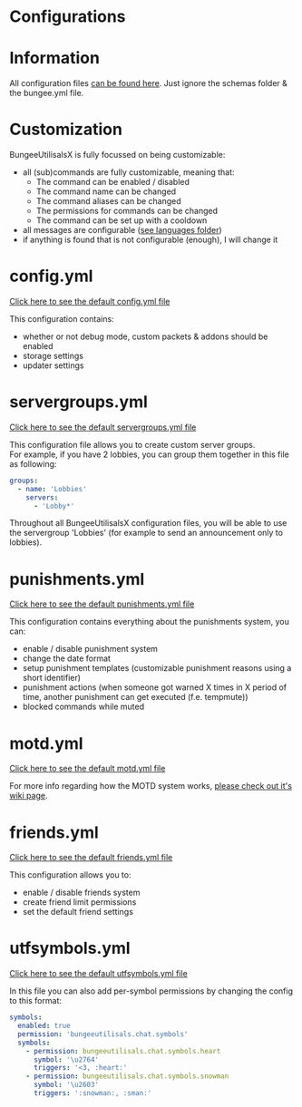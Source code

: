 # Configurations

# Information
All configuration files [can be found here](https://github.com/dieterblancke/BungeeUtilisalsX/tree/master/common/src/main/resources). Just ignore the schemas folder & the bungee.yml file.

# Customization
BungeeUtilisalsX is fully focussed on being customizable:
- all (sub)commands are fully customizable, meaning that:
    * The command can be enabled / disabled
    * The command name can be changed
    * The command aliases can be changed
    * The permissions for commands can be changed
    * The command can be set up with a cooldown
- all messages are configurable ([see languages folder](https://github.com/dieterblancke/BungeeUtilisalsX/blob/master/common/src/main/resources/languages/))
- if anything is found that is not configurable (enough), I will change it

# config.yml
[Click here to see the default config.yml file](https://github.com/dieterblancke/BungeeUtilisalsX/blob/master/bungee/src/main/resources/config.yml)

This configuration contains:
- whether or not debug mode, custom packets & addons should be enabled
- storage settings
- updater settings

# servergroups.yml
[Click here to see the default servergroups.yml file](https://github.com/dieterblancke/BungeeUtilisalsX/blob/master/common/src/main/resources/servergroups.yml)

This configuration file allows you to create custom server groups. <br />
For example, if you have 2 lobbies, you can group them together in this file as following:

```yml
groups:
  - name: 'Lobbies'
    servers:
      - 'Lobby*'
```
Throughout all BungeeUtilisalsX configuration files, you will be able to use the servergroup 'Lobbies' (for example to send an announcement only to lobbies).

# punishments.yml
[Click here to see the default punishments.yml file](https://github.com/dieterblancke/BungeeUtilisalsX/blob/master/common/src/main/resources/punishments.yml)

This configuration contains everything about the punishments system, you can:
- enable / disable punishment system
- change the date format
- setup punishment templates (customizable punishment reasons using a short identifier)
- punishment actions (when someone got warned X times in X period of time, another punishment can get executed (f.e. tempmute))
- blocked commands while muted

# motd.yml
[Click here to see the default motd.yml file](https://github.com/dieterblancke/BungeeUtilisalsX/blob/master/common/src/main/resources/motd.yml)

For more info regarding how the MOTD system works, [please check out it's wiki page](motd.md).

# friends.yml
[Click here to see the default friends.yml file](https://github.com/dieterblancke/BungeeUtilisalsX/blob/master/common/src/main/resources/friends.yml)

This configuration allows you to:
- enable / disable friends system
- create friend limit permissions
- set the default friend settings

# utfsymbols.yml
[Click here to see the default utfsymbols.yml file](https://github.com/dieterblancke/BungeeUtilisalsX/blob/master/common/src/main/resources/chat/utfsymbols.yml)

In this file you can also add per-symbol permissions by changing the config to this format: 

```yaml
symbols:
  enabled: true
  permission: 'bungeeutilisals.chat.symbols'
  symbols:
    - permission: bungeeutilisals.chat.symbols.heart
      symbol: '\u2764'
      triggers: '<3, :heart:'
    - permission: bungeeutilisals.chat.symbols.snowman
      symbol: '\u2603'
      triggers: ':snowman:, :sman:'
```